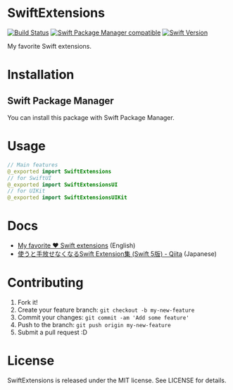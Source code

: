 SwiftExtensions
===

[![Build Status](https://app.bitrise.io/app/e58694b1fa46a551/status.svg?token=E2FYmP02umcT9pjF4NKDSw)](https://app.bitrise.io/app/e58694b1fa46a551)
[![Swift Package Manager compatible](https://img.shields.io/badge/SwiftPackageManager-compatible-4BC51D.svg?style=flat)](https://github.com/Carthage/Carthage)
[![Swift Version](https://img.shields.io/badge/Swift-5.5-F16D39.svg)](https://developer.apple.com/swift)

My favorite Swift extensions.

# Installation

## Swift Package Manager

You can install this package with Swift Package Manager.

# Usage

```swift
// Main features
@_exported import SwiftExtensions
// for SwiftUI
@_exported import SwiftExtensionsUI
// for UIKit
@_exported import SwiftExtensionsUIKit
```

# Docs
- [My favorite ❤️ Swift extensions](https://dev.to/tattn/my-favorite--swift-extensions-8g7) (English)
- [使うと手放せなくなるSwift Extension集 (Swift 5版) - Qiita](https://qiita.com/tattn/items/ff50e575bc149ecb8e80) (Japanese)

# Contributing

1. Fork it!
2. Create your feature branch: `git checkout -b my-new-feature`
3. Commit your changes: `git commit -am 'Add some feature'`
4. Push to the branch: `git push origin my-new-feature`
5. Submit a pull request :D

# License

SwiftExtensions is released under the MIT license. See LICENSE for details.
